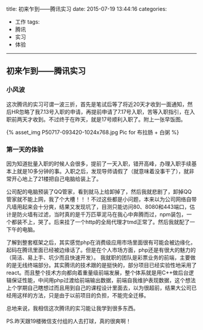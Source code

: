 title: 初来乍到——腾讯实习
date: 2015-07-19 13:44:16
categories: 
- 工作
tags:
- 腾讯
- 实习
- 体验
---

## 初来乍到——腾讯实习

### 小风波

这次腾讯的实习可谓一波三折，首先是笔试后等了将近20天才收到一面通知，然后HR忽略了我7.13号入职的申请，再提前申请了7.17号入职，苦等入职指引，在入职前两天才收到。不过终于在昨天，就是17号顺利入职了。附上一张早饭图。

{% asset_img P50717-093420-1024x768.jpg Pic for 布拉肠 + 白粥 %}

### 第一天的体验

因为知道批量入职的时候人会很多，提前了一天入职，错开高峰，办理入职手续基本上就是10多分钟的事。入职之后，发现导师请假了（就意味着没事干了），就非常开心地上了21楼把自己电脑给装上了。

公司配的电脑预装了QQ管家，看到就马上给卸掉了，然后我就悲剧了，卸掉QQ管家就不能上网，我了个大槽！！！不过这些都是小问题，本来以为公司网络自带凡墙用起来会十分爽，结果又发现坑了，目测只能访问80、8080和443端口，估计是防火墙有过滤，当时真的是千万匹草泥马在我心中奔腾而过，npm装包，一个都装不上，哭了。后来挂了一个http的全局代理才tmd正常了。然后我就配了一下午的电脑。

了解到整套框架之后，其实感觉php在消费级应用市场里面很有可能会被边缘化，起码在腾讯里面已经被边缘话了。但是在个人市场方面，php还是有很大的魅力的（简洁、易上手、坑少而且快速开发）。
我就职的团队是彩票业务的前端，主要做的是无线终端部分。其实腾讯的技术跟的是挺快的，部分项目已经实验性地采用了react。而且整个技术方向都向着重量级前端发展，整个体系就是用C++做后台逻辑保证性能，中间用php过渡给前端输出数据，前端自我维护表现数据，这个想法上个学期自己瞎想过而且用到自己的课程设计里面去，以为很超前，结果大公司已经用这样的方法，只是由于以前项目的负担，不能完全迁移。

总地来说，我相信这次腾讯的实习能让我学到很多东西。

PS.昨天跟19楼微信支付组的人去打球，真的很爽啊！